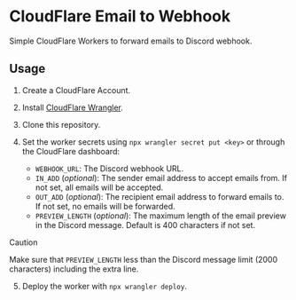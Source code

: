 # CloudFlare Email to Webhook

Simple CloudFlare Workers to forward emails to Discord webhook.

## Usage

1. Create a CloudFlare Account.
2. Install [CloudFlare Wrangler](https://developers.cloudflare.com/workers/cli-wrangler/install-update).
3. Clone this repository.
4. Set the worker secrets using `npx wrangler secret put <key>` or through the CloudFlare dashboard:

    - `WEBHOOK_URL`: The Discord webhook URL.
    - `IN_ADD` (*optional*): The sender email address to accept emails from. If not set, all emails will be accepted.
    - `OUT_ADD` (*optional*): The recipient email address to forward emails to. If not set, no emails will be forwarded.
    - `PREVIEW_LENGTH` (*optional*): The maximum length of the email preview in the Discord message. Default is 400 characters if not set.

> [!CAUTION]  
> Make sure that `PREVIEW_LENGTH` less than the Discord message limit (2000 characters) including the extra line.

5. Deploy the worker with `npx wrangler deploy`.
